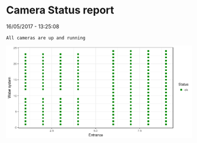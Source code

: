 Camera Status report
================
16/05/2017 - 13:25:08

    All cameras are up and running

![](camreport_files/figure-markdown_github/unnamed-chunk-2-1.png)
